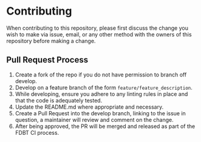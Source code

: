 # Contributing

When contributing to this repository, please first discuss the change you wish to make via issue,
email, or any other method with the owners of this repository before making a change.

## Pull Request Process

1. Create a fork of the repo if you do not have permission to branch off develop.
2. Develop on a feature branch of the form `feature/feature_description`.
3. While developing, ensure you adhere to any linting rules in place and that the code is adequately tested.
4. Update the README.md where appropriate and necessary.
5. Create a Pull Request into the develop branch, linking to the issue in question, a maintainer will review and comment on the change.
6. After being approved, the PR will be merged and released as part of the FDBT CI process.
